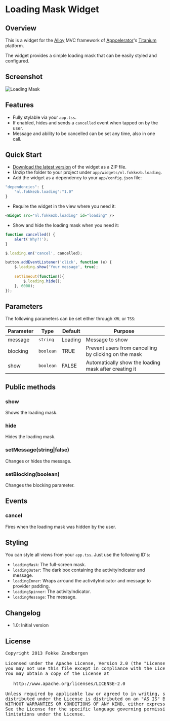 # Loading Mask Widget
## Overview
This is a widget for the [Alloy](http://projects.appcelerator.com/alloy/docs/Alloy-bootstrap/index.html) MVC framework of [Appcelerator](http://www.appcelerator.com)'s [Titanium](http://www.appcelerator.com/platform) platform.

The widget provides a simple loading mask that can be easily styled and configured.

## Screenshot
![Loading Mask](https://raw.github.com/FokkeZB/nl.fokkezb.loading/master/docs/screenshot.png)

## Features
* Fully stylable via your `app.tss`.
* If enabled, hides and sends a `cancelled` event when tapped on by the user.
* Message and ability to be cancelled can be set any time, also in one call.

## Quick Start
* [Download the latest version](https://github.com/FokkeZB/nl.fokkezb.loading/tags) of the widget as a ZIP file.
* Unzip the folder to your project under `app/widgets/nl.fokkezb.loading`.
* Add the widget as a dependency to your `app/config.json` file:

```javascript
"dependencies": {
	"nl.fokkezb.loading":"1.0"
}
```

* Require the widget in the view where you need it:

```xml
<Widget src="nl.fokkezb.loading" id="loading" />
```

* Show and hide the loading mask when you need it:

```javascript
function cancelled() {
	alert('Why?!');
}

$.loading.on('cancel', cancelled);

button.addEventListener('click', function (e) {
	$.loading.show('Your message', true);
	
	setTimeout(function(){
		$.loading.hide();
	}, 6000);
});
```

## Parameters
The following parameters can be set either through `XML` or `TSS`:

| Parameter | Type | Default | Purpose |
| --------- | ---- | ------- | ------- |
| message | `string` | Loading | Message to show |
| blocking | `boolean` | TRUE | Prevent users from cancelling by clicking on the mask |
| show | `boolean` | FALSE | Automatically show the loading mask after creating it |

## Public methods

### show
Shows the loading mask.

### hide
Hides the loading mask.

### setMessage(string|false)
Changes or hides the message.

### setBlocking(boolean)
Changes the blocking parameter.

## Events

### cancel
Fires when the loading mask was hidden by the user.

## Styling
You can style all views from your `app.tss`. Just use the following ID's:

* `loadingMask`: The full-screen mask.
* `loadingOuter`: The dark box containing the activityIndicator and message.
* `loadingInner`: Wraps arround the activityIndicator and message to provider padding.
* `loadingSpinner`: The activityIndicator.
* `loadingMessage`: The message. 

## Changelog
* 1.0: Initial version


## License

<pre>
Copyright 2013 Fokke Zandbergen

Licensed under the Apache License, Version 2.0 (the "License");
you may not use this file except in compliance with the License.
You may obtain a copy of the License at

   http://www.apache.org/licenses/LICENSE-2.0

Unless required by applicable law or agreed to in writing, software
distributed under the License is distributed on an "AS IS" BASIS,
WITHOUT WARRANTIES OR CONDITIONS OF ANY KIND, either express or implied.
See the License for the specific language governing permissions and
limitations under the License.
</pre>
